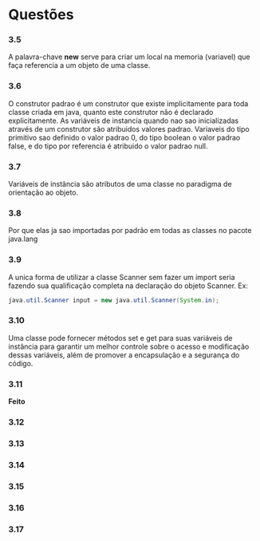 # Questões

### 3.5

A palavra-chave **new** serve para criar um local na memoria (variavel) que faça referencia a um objeto de uma classe.

### 3.6

O construtor padrao é um construtor que existe implicitamente para toda classe criada em java, quanto este construtor não é declarado explicitamente. As variáveis de instancia quando nao sao inicializadas através de um construtor são atribuidos valores padrao. Variaveis do tipo primitivo sao definido o valor padrao 0, do tipo boolean o valor padrao false, e do tipo por referencia é atribuido o valor padrao null.

### 3.7

Variáveis de instância são atributos de uma classe no paradigma de orientação ao objeto.

### 3.8

Por que elas ja sao importadas por padrão em todas as classes no pacote java.lang

### 3.9

A unica forma de utilizar a classe Scanner sem fazer um import seria fazendo sua qualificação completa na declaração do objeto Scanner. Ex:
```java
java.util.Scanner input = new java.util.Scanner(System.in);
```

### 3.10

Uma classe pode fornecer métodos set e get para suas variáveis de instância para garantir um melhor controle sobre o acesso e modificação dessas variáveis, além de promover a encapsulação e a segurança do código.

### 3.11

**Feito**

### 3.12
### 3.13
### 3.14
### 3.15
### 3.16
### 3.17
